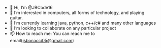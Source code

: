 - 👋 Hi, I’m @JBCode16
- 👀 I’m interested in computers, all forms of technology, and playing guitar.
- 🌱 I’m currently learning java, python, c++/c# and many other languages
- 💞️ I’m looking to collaborate on any particular project
- 📫 How to reach me: You can reach me to email(jsbonacci05@gmail.com)

<!---
JBCode16/JBCode16 is a ✨ special ✨ repository because its `README.md` (this file) appears on your GitHub profile.
You can click the Preview link to take a look at your changes.
--->
